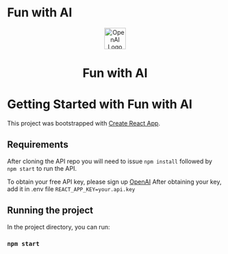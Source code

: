 # Fun with AI
<div align="center">
<img src="./src/assets/images/opeinai.png" alt="OpenAI Logo" width="50" height="50" align="center"><span><h1>Fun with AI</h1></span>
</div>

# Getting Started with Fun with AI

This project was bootstrapped with [Create React App](https://github.com/facebook/create-react-app).

## Requirements

After cloning the API repo you will need to issue `npm install` followed by `npm start` to run the API. 

To obtain your free API key, please sign up [OpenAI](https://openai.com/api/)
After obtaining your key, add it in .env file `REACT_APP_KEY=your.api.key`

## Running the project

In the project directory, you can run:
### `npm start`

